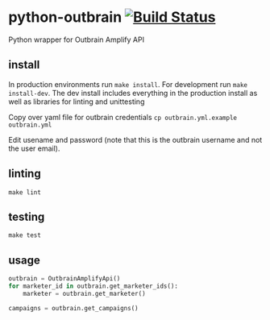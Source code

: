 # python-outbrain [![Build Status](https://travis-ci.org/bpmason1/python-outbrain.svg?branch=master)](https://travis-ci.org/bpmason1/python-outbrain)

Python wrapper for Outbrain Amplify API

## install

In production environments run `make install`.
For development run `make install-dev`.
The dev install includes everything in the production install as well as libraries for linting and unittesting

Copy over yaml file for outbrain credentials
`cp outbrain.yml.example outbrain.yml`

Edit usename and password (note that this is the outbrain username and not the user email).

## linting
`make lint`

## testing
`make test`

## usage
```python
outbrain = OutbrainAmplifyApi()
for marketer_id in outbrain.get_marketer_ids():
    marketer = outbrain.get_marketer()

campaigns = outbrain.get_campaigns()
```
